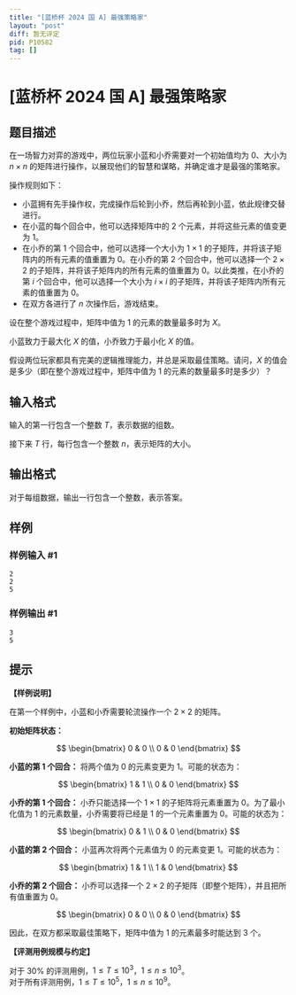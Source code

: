 ```yaml
---
title: "[蓝桥杯 2024 国 A] 最强策略家"
layout: "post"
diff: 暂无评定
pid: P10582
tag: []
---
```

# [蓝桥杯 2024 国 A] 最强策略家
## 题目描述

在一场智力对弈的游戏中，两位玩家小蓝和小乔需要对一个初始值均为 $0$、大小为 $n \times n$ 的矩阵进行操作，以展现他们的智慧和谋略，并确定谁才是最强的策略家。

操作规则如下：

- 小蓝拥有先手操作权，完成操作后轮到小乔，然后再轮到小蓝，依此规律交替进行。
- 在小蓝的每个回合中，他可以选择矩阵中的 $2$ 个元素，并将这些元素的值变更为 $1$。
- 在小乔的第 $1$ 个回合中，他可以选择一个大小为 $1\times 1$ 的子矩阵，并将该子矩阵内的所有元素的值重置为 $0$。在小乔的第 $2$ 个回合中，他可以选择一个 $2\times 2$ 的子矩阵，并将该子矩阵内的所有元素的值重置为 $0$。以此类推，在小乔的第 $i$ 个回合中，他可以选择一个大小为 $i\times i$ 的子矩阵，并将该子矩阵内所有元素的值重置为 $0$。
- 在双方各进行了 $n$ 次操作后，游戏结束。

设在整个游戏过程中，矩阵中值为 $1$ 的元素的数量最多时为 $X$。

小蓝致力于最大化 $X$ 的值，小乔致力于最小化 $X$ 的值。

假设两位玩家都具有完美的逻辑推理能力，并总是采取最佳策略。请问，$X$ 的值会是多少（即在整个游戏过程中，矩阵中值为 $1$ 的元素的数量最多时是多少）？
## 输入格式

输入的第一行包含一个整数 $T$，表示数据的组数。

接下来 $T$ 行，每行包含一个整数 $n$，表示矩阵的大小。
## 输出格式

对于每组数据，输出一行包含一个整数，表示答案。
## 样例

### 样例输入 #1
```
2
2
5
```
### 样例输出 #1
```
3
5
```
## 提示

**【样例说明】**

在第一个样例中，小蓝和小乔需要轮流操作一个 $2\times 2$ 的矩阵。

**初始矩阵状态：**

$$
\begin{bmatrix}
0 & 0 \\
0 & 0
\end{bmatrix}
$$

**小蓝的第 $1$ 个回合：** 将两个值为 $0$ 的元素变更为 $1$。可能的状态为：

$$
\begin{bmatrix}
1 & 1 \\
0 & 0
\end{bmatrix}
$$

**小乔的第 $1$ 个回合：** 小乔只能选择一个 $1\times 1$ 的子矩阵将元素重置为 $0$。为了最小化值为 $1$ 的元素数量，小乔需要将已经是 $1$ 的一个元素重置为 $0$。可能的状态为：

$$
\begin{bmatrix}
0 & 1 \\
0 & 0
\end{bmatrix}
$$

**小蓝的第 $2$ 个回合：** 小蓝再次将两个元素值为 $0$ 的元素变更 $1$。可能的状态为：

$$
\begin{bmatrix}
1 & 1 \\
1 & 0
\end{bmatrix}
$$

**小乔的第 $2$ 个回合：** 小乔可以选择一个 $2\times 2$ 的子矩阵（即整个矩阵），并且把所有值重置为 $0$。

$$
\begin{bmatrix}
0 & 0 \\
0 & 0
\end{bmatrix}
$$

因此，在双方都采取最佳策略下，矩阵中值为 $1$ 的元素最多时能达到 $3$ 个。

**【评测用例规模与约定】**

对于 $30\%$ 的评测用例，$1 \le T \le 10^3$，$1 \le n \le 10^3$。  
对于所有评测用例，$1 \le T \le 10^5$，$1 \le n \le 10^9$。
